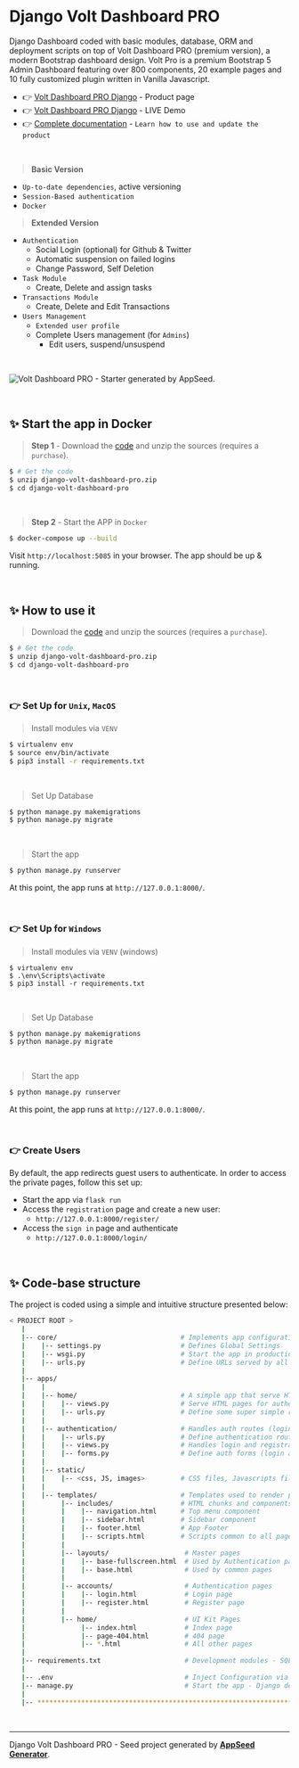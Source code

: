 # Django Volt Dashboard PRO

Django Dashboard coded with basic modules, database, ORM and deployment scripts on top of Volt Dashboard PRO (premium version), a modern Bootstrap dashboard design. Volt Pro is a premium Bootstrap 5 Admin Dashboard featuring over 800 components, 20 example pages and 10 fully customized plugin written in Vanilla Javascript.

- 👉 [Volt Dashboard PRO Django](https://appseed.us/product/volt-dashboard-pro/django/) - Product page
- 👉 [Volt Dashboard PRO Django](https://django-volt-enh.appseed-srv1.com/) - LIVE Demo
- 👉 [Complete documentation](https://docs.appseed.us/products/django-dashboards/volt-pro) - `Learn how to use and update the product`
  
<br />

> **Basic Version**

- `Up-to-date dependencies`, active versioning
- `Session-Based authentication`
- `Docker`

> **Extended Version** 

- `Authentication`
  - Social Login (optional) for Github & Twitter
  - Automatic suspension on failed logins 
  - Change Password, Self Deletion
- `Task Module`
  - Create, Delete and assign tasks 
- `Transactions Module`
  - Create, Delete and Edit Transactions 
- `Users Management` 
  - `Extended user profile`
  - Complete Users management (for `Admins`) 
    - Edit users, suspend/unsuspend

<br />

![Volt Dashboard PRO - Starter generated by AppSeed.](https://user-images.githubusercontent.com/51070104/172672843-8c40a801-3438-4e9c-86db-38a34191fbdf.png)

<br />

## ✨ Start the app in Docker

> **Step 1** - Download the [code](https://appseed.us/product/volt-dashboard-pro/django/) and unzip the sources (requires a `purchase`). 

```bash
$ # Get the code
$ unzip django-volt-dashboard-pro.zip
$ cd django-volt-dashboard-pro
```

<br />

> **Step 2** - Start the APP in `Docker`

```bash
$ docker-compose up --build 
```

Visit `http://localhost:5085` in your browser. The app should be up & running.

<br />

## ✨ How to use it

> Download the [code](https://appseed.us/product/volt-dashboard-pro/django/) and unzip the sources (requires a `purchase`). 

```bash
$ # Get the code
$ unzip django-volt-dashboard-pro.zip
$ cd django-volt-dashboard-pro
```

<br />

### 👉 Set Up for `Unix`, `MacOS` 

> Install modules via `VENV`  

```bash
$ virtualenv env
$ source env/bin/activate
$ pip3 install -r requirements.txt
```

<br />

> Set Up Database

```bash
$ python manage.py makemigrations
$ python manage.py migrate
```

<br />

> Start the app

```bash
$ python manage.py runserver
```

At this point, the app runs at `http://127.0.0.1:8000/`. 

<br />

### 👉 Set Up for `Windows` 

> Install modules via `VENV` (windows) 

```
$ virtualenv env
$ .\env\Scripts\activate
$ pip3 install -r requirements.txt
```

<br />

> Set Up Database

```bash
$ python manage.py makemigrations
$ python manage.py migrate
```

<br />

> Start the app

```bash
$ python manage.py runserver
```

At this point, the app runs at `http://127.0.0.1:8000/`. 

<br />

### 👉 Create Users

By default, the app redirects guest users to authenticate. In order to access the private pages, follow this set up: 

- Start the app via `flask run`
- Access the `registration` page and create a new user:
  - `http://127.0.0.1:8000/register/`
- Access the `sign in` page and authenticate
  - `http://127.0.0.1:8000/login/`

<br />

## ✨ Code-base structure

The project is coded using a simple and intuitive structure presented below:

```bash
< PROJECT ROOT >
   |
   |-- core/                               # Implements app configuration
   |    |-- settings.py                    # Defines Global Settings
   |    |-- wsgi.py                        # Start the app in production
   |    |-- urls.py                        # Define URLs served by all apps/nodes
   |
   |-- apps/
   |    |
   |    |-- home/                          # A simple app that serve HTML files
   |    |    |-- views.py                  # Serve HTML pages for authenticated users
   |    |    |-- urls.py                   # Define some super simple routes  
   |    |
   |    |-- authentication/                # Handles auth routes (login and register)
   |    |    |-- urls.py                   # Define authentication routes  
   |    |    |-- views.py                  # Handles login and registration  
   |    |    |-- forms.py                  # Define auth forms (login and register) 
   |    |
   |    |-- static/
   |    |    |-- <css, JS, images>         # CSS files, Javascripts files
   |    |
   |    |-- templates/                     # Templates used to render pages
   |         |-- includes/                 # HTML chunks and components
   |         |    |-- navigation.html      # Top menu component
   |         |    |-- sidebar.html         # Sidebar component
   |         |    |-- footer.html          # App Footer
   |         |    |-- scripts.html         # Scripts common to all pages
   |         |
   |         |-- layouts/                   # Master pages
   |         |    |-- base-fullscreen.html  # Used by Authentication pages
   |         |    |-- base.html             # Used by common pages
   |         |
   |         |-- accounts/                  # Authentication pages
   |         |    |-- login.html            # Login page
   |         |    |-- register.html         # Register page
   |         |
   |         |-- home/                      # UI Kit Pages
   |              |-- index.html            # Index page
   |              |-- page-404.html         # 404 page
   |              |-- *.html                # All other pages
   |
   |-- requirements.txt                     # Development modules - SQLite storage
   |
   |-- .env                                 # Inject Configuration via Environment
   |-- manage.py                            # Start the app - Django default start script
   |
   |-- ************************************************************************
```

<br />

---
Django Volt Dashboard PRO - Seed project generated by **[AppSeed Generator](https://appseed.us/generator/)**.
